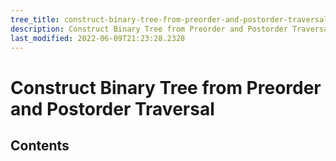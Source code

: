 ```yaml
---
tree_title: construct-binary-tree-from-preorder-and-postorder-traversal
description: Construct Binary Tree from Preorder and Postorder Traversal
last_modified: 2022-06-09T21:23:28.2328
---
```


# Construct Binary Tree from Preorder and Postorder Traversal

## Contents
